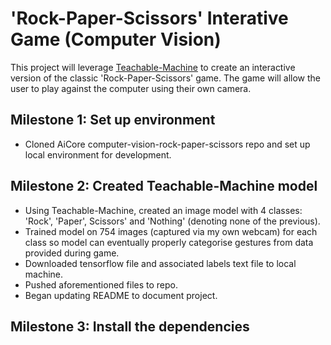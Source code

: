 # 'Rock-Paper-Scissors' Interative Game (Computer Vision)

This project will leverage [Teachable-Machine](https://teachablemachine.withgoogle.com/) to create an interactive version of the classic 'Rock-Paper-Scissors' game. The game will allow the user to play against the computer using their own camera.

## Milestone 1: Set up environment

- Cloned AiCore computer-vision-rock-paper-scissors repo and set up local environment for development.

## Milestone 2: Created Teachable-Machine model
- Using Teachable-Machine, created an image model with 4 classes: 'Rock', 'Paper', Scissors' and 'Nothing' (denoting none of the previous).
- Trained model on 754 images (captured via my own webcam) for each class so model can eventually properly categorise gestures from data provided during game.
- Downloaded tensorflow file and associated labels text file to local machine.
- Pushed aforementioned files to repo.
- Began updating README to document project.

## Milestone 3: Install the dependencies
